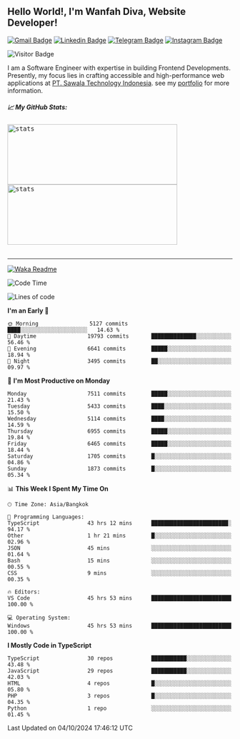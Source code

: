## Hello World!, I'm Wanfah Diva, Website Developer!

[![Gmail Badge](https://img.shields.io/badge/-Gmail-white?style=plastic&logo=Gmail&link=mailto:aditputrafirmansyah@gmail.com)](mailto:wanfahdivaa@gmail.com)
[![Linkedin Badge](https://img.shields.io/badge/-LinkedIn-blue?style=plastic&logo=Linkedin&link=https://www.linkedin.com/in/aditputrafirmansyah/)](https://www.linkedin.com/in/wanfahdiva/)
[![Telegram Badge](https://img.shields.io/badge/-Telegram-blue?style=plastic&logo=telegram&link=https://t.me/Adithya_13)](https://t.me/wanfahdiva)
[![Instagram Badge](https://img.shields.io/badge/-Instagram-white?style=plastic&logo=instagram&link=https://www.instagram.com/adithya_firmansyahputra/)](https://www.instagram.com/wnfhdva/)

![Visitor Badge](https://visitor-badge.laobi.icu/badge?page_id=wanfahdiva.wanfahdiva)

<p>
I am a Software Engineer with expertise in building Frontend Developments.
Presently, my focus lies in crafting accessible and high-performance web applications at  <a href="https://sawala/tech" target="_blank">PT. Sawala Technology Indonesia</a>. see my <a href="http://wanfahdiva-com.vercel.app/" target="_blank">portfolio</a> for more information.
</p>

<h5 align="left">
  
📈 **My GitHub Stats:**

</h5>

<div align="left">
<kbd>
    <img height="135em" width="380em" alt="stats" src="https://github-readme-streak-stats.herokuapp.com?user=wanfahdiva&theme=tokyonight_duo&hide_border=true&dates=27DDC9" />
</kbd>
<kbd>
    <img height="135em" width="380em" alt="stats" src="https://github-readme-activity-graph.vercel.app/graph?username=wanfahdiva&theme=react&hide_title=true"></kbd>
</div>

<br />

---

[![Waka Readme](https://github.com/wanfahdiva/wanfahdiva/actions/workflows/waka.yml/badge.svg)](https://github.com/wanfahdiva/wanfahdiva/actions/workflows/waka.yml)

<!--START_SECTION:waka-->
![Code Time](http://img.shields.io/badge/Code%20Time-1%2C219%20hrs%2057%20mins-blue)

![Lines of code](https://img.shields.io/badge/From%20Hello%20World%20I%27ve%20Written-20.3%20million%20lines%20of%20code-blue)

**I'm an Early 🐤** 

```text
🌞 Morning                5127 commits        ████░░░░░░░░░░░░░░░░░░░░░   14.63 % 
🌆 Daytime                19793 commits       ██████████████░░░░░░░░░░░   56.46 % 
🌃 Evening                6641 commits        █████░░░░░░░░░░░░░░░░░░░░   18.94 % 
🌙 Night                  3495 commits        ██░░░░░░░░░░░░░░░░░░░░░░░   09.97 % 
```
📅 **I'm Most Productive on Monday** 

```text
Monday                   7511 commits        █████░░░░░░░░░░░░░░░░░░░░   21.43 % 
Tuesday                  5433 commits        ████░░░░░░░░░░░░░░░░░░░░░   15.50 % 
Wednesday                5114 commits        ████░░░░░░░░░░░░░░░░░░░░░   14.59 % 
Thursday                 6955 commits        █████░░░░░░░░░░░░░░░░░░░░   19.84 % 
Friday                   6465 commits        █████░░░░░░░░░░░░░░░░░░░░   18.44 % 
Saturday                 1705 commits        █░░░░░░░░░░░░░░░░░░░░░░░░   04.86 % 
Sunday                   1873 commits        █░░░░░░░░░░░░░░░░░░░░░░░░   05.34 % 
```


📊 **This Week I Spent My Time On** 

```text
🕑︎ Time Zone: Asia/Bangkok

💬 Programming Languages: 
TypeScript               43 hrs 12 mins      ████████████████████████░   94.17 % 
Other                    1 hr 21 mins        █░░░░░░░░░░░░░░░░░░░░░░░░   02.96 % 
JSON                     45 mins             ░░░░░░░░░░░░░░░░░░░░░░░░░   01.64 % 
Bash                     15 mins             ░░░░░░░░░░░░░░░░░░░░░░░░░   00.55 % 
CSS                      9 mins              ░░░░░░░░░░░░░░░░░░░░░░░░░   00.35 % 

🔥 Editors: 
VS Code                  45 hrs 53 mins      █████████████████████████   100.00 % 

💻 Operating System: 
Windows                  45 hrs 53 mins      █████████████████████████   100.00 % 
```

**I Mostly Code in TypeScript** 

```text
TypeScript               30 repos            ███████████░░░░░░░░░░░░░░   43.48 % 
JavaScript               29 repos            ███████████░░░░░░░░░░░░░░   42.03 % 
HTML                     4 repos             █░░░░░░░░░░░░░░░░░░░░░░░░   05.80 % 
PHP                      3 repos             █░░░░░░░░░░░░░░░░░░░░░░░░   04.35 % 
Python                   1 repo              ░░░░░░░░░░░░░░░░░░░░░░░░░   01.45 % 
```




 Last Updated on 04/10/2024 17:46:12 UTC
<!--END_SECTION:waka-->
